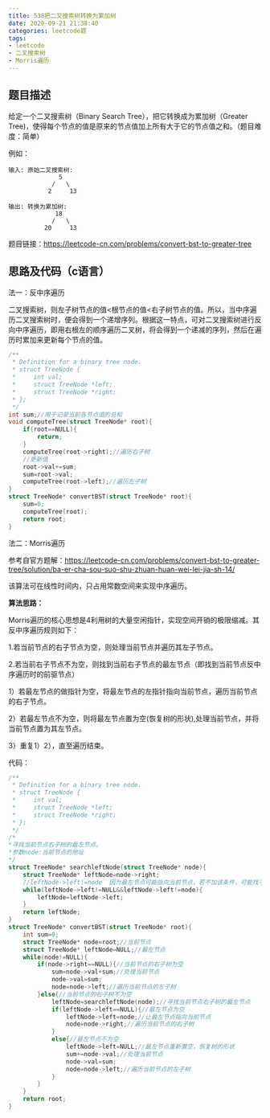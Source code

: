 ```yaml
---
title: 538把二叉搜索树转换为累加树
date: 2020-09-21 21:38:40
categories: leetcode题
tags:
- leetcode
- 二叉搜索树
- Morris遍历
---
```


## 题目描述

给定一个二叉搜索树（Binary Search Tree），把它转换成为累加树（Greater Tree)，使得每个节点的值是原来的节点值加上所有大于它的节点值之和。（题目难度：简单）

<!--more-->

例如：

```
输入: 原始二叉搜索树:
              5
            /   \
           2     13

输出: 转换为累加树:
             18
            /   \
          20     13
```

题目链接：https://leetcode-cn.com/problems/convert-bst-to-greater-tree

## 思路及代码（c语言）

法一：反中序遍历

二叉搜索树，则左子树节点的值<根节点的值<右子树节点的值。所以，当中序遍历二叉搜索树时，便会得到一个递增序列。根据这一特点，可对二叉搜索树进行反向中序遍历，即用右根左的顺序遍历二叉树，将会得到一个递减的序列，然后在遍历时累加来更新每个节点的值。

```c
/**
 * Definition for a binary tree node.
 * struct TreeNode {
 *     int val;
 *     struct TreeNode *left;
 *     struct TreeNode *right;
 * };
 */
int sum;//用于记录当前各节点值的总和
void computeTree(struct TreeNode* root){
    if(root==NULL){
        return;
    }
    computeTree(root->right);//遍历右子树
    //更新值
    root->val+=sum;
    sum=root->val;
    computeTree(root->left);//遍历左子树
}
struct TreeNode* convertBST(struct TreeNode* root){
    sum=0;
    computeTree(root);
    return root;
}
```

法二：Morris遍历

参考自官方题解：https://leetcode-cn.com/problems/convert-bst-to-greater-tree/solution/ba-er-cha-sou-suo-shu-zhuan-huan-wei-lei-jia-sh-14/

该算法可在线性时间内，只占用常数空间来实现中序遍历。

<b>算法思路：</b>

Morris遍历的核心思想是4利用树的大量空闲指针，实现空间开销的极限缩减。其反中序遍历规则如下：

1.若当前节点的右子节点为空，则处理当前节点并遍历其左子节点。

2.若当前右子节点不为空，则找到当前右子节点的最左节点（即找到当前节点反中序遍历时的前驱节点）

   1）若最左节点的做指针为空，将最左节点的左指针指向当前节点，遍历当前节点的右子节点。

   2）若最左节点不为空，则将最左节点置为空(恢复树的形状),处理当前节点，并将当前节点置为其左节点。

   3）重复1）2），直至遍历结束。

</b>代码：</b>

```c
/**
 * Definition for a binary tree node.
 * struct TreeNode {
 *     int val;
 *     struct TreeNode *left;
 *     struct TreeNode *right;
 * };
 */
/*
*寻找当前节点右子树的最左节点。
*参数node:当前节点的地址
*/
struct TreeNode* searchleftNode(struct TreeNode* node){
    struct TreeNode* leftNode=node->right;
    //leftNode->left!=node  因为最左节点可能指向当前节点，若不加该条件，可能找不到右子树的最左节点
    while(leftNode->left!=NULL&&leftNode->left!=node){
        leftNode=leftNode->left;
    }
    return leftNode;
}
struct TreeNode* convertBST(struct TreeNode* root){
    int sum=0;
    struct TreeNode* node=root;//当前节点
    struct TreeNode* leftNode=NULL;//最左节点
    while(node!=NULL){
        if(node->right==NULL){//当前节点的右子树为空
            sum=node->val+sum;//处理当前节点
            node->val=sum;
            node=node->left;//遍历当前节点的左子树
        }else{//当前节点的右子树不为空
            leftNode=searchleftNode(node);//寻找当前节点右子树的最左节点
            if(leftNode->left==NULL){//最左节点为空
                leftNode->left=node;//让最左节点指向当前节点
                node=node->right;//遍历当前节点的右子树
            }
            else{//最左节点不为空
                leftNode->left=NULL;//最左节点重新置空，恢复树的形状
                sum+=node->val;//处理当前节点
                node->val=sum;
                node=node->left;//遍历当前节点的左子树
            }
        }
    }
    return root;
}
```

